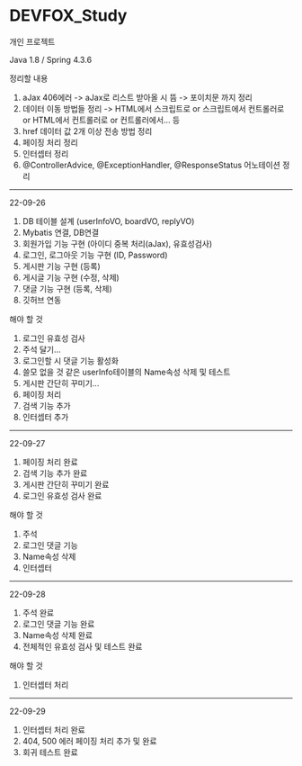 # DEVFOX_Study
개인 프로젝트

Java 1.8 / Spring 4.3.6

정리할 내용 
1. aJax 406에러 -> aJax로 리스트 받아올 시 뜸 -> 포이치문 까지 정리
3. 데이터 이동 방법들 정리 -> HTML에서 스크립트로 or 스크립트에서 컨트롤러로 or HTML에서 컨트롤러로 or 컨트롤러에서... 등
4. href 데이터 값 2개 이상 전송 방법 정리
5. 페이징 처리 정리
6. 인터셉터 정리
7. @ControllerAdvice, @ExceptionHandler, @ResponseStatus 어노테이션 정리

------------------------------------------------------------

22-09-26
1. DB 테이블 설계 (userInfoVO, boardVO, replyVO)
2. Mybatis 연결, DB연결
3. 회원가입 기능 구현 (아이디 중복 처리(aJax), 유효성검사)
4. 로그인, 로그아웃 기능 구현 (ID, Password)
5. 게시판 기능 구현 (등록)
6. 게시글 기능 구현 (수정, 삭제)
7. 댓글 기능 구현 (등록, 삭제) 
8. 깃허브 연동

해야 할 것
1. 로그인 유효성 검사
2. 주석 달기...
3. 로그인할 시 댓글 기능 활성화
4. 쓸모 없을 것 같은 userInfo테이블의 Name속성 삭제 및 테스트
5. 게시판 간단히 꾸미기...
6. 페이징 처리
7. 검색 기능 추가
8. 인터셉터 추가

------------------------------------------------------------

22-09-27
1. 페이징 처리 완료
2. 검색 기능 추가 완료
3. 게시판 간단히 꾸미기 완료
4. 로그인 유효성 검사 완료

해야 할 것
1. 주석
2. 로그인 댓글 기능
3. Name속성 삭제
4. 인터셉터

------------------------------------------------------------

22-09-28
1. 주석 완료
2. 로그인 댓글 기능 완료
3. Name속성 삭제 완료
4. 전체적인 유효성 검사 및 테스트 완료

해야 할 것
1. 인터셉터 처리

------------------------------------------------------------

22-09-29
1. 인터셉터 처리 완료
2. 404, 500 에러 페이징 처리 추가 및 완료
3. 회귀 테스트 완료
